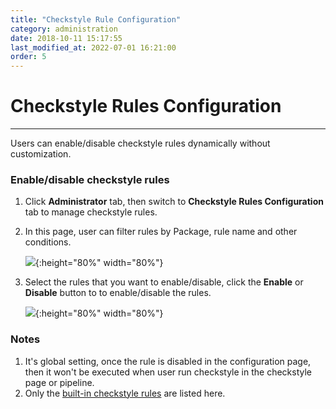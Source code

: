 ```yaml
---
title: "Checkstyle Rule Configuration"
category: administration
date: 2018-10-11 15:17:55
last_modified_at: 2022-07-01 16:21:00
order: 5
---
```


# Checkstyle Rules Configuration
***

Users can enable/disable checkstyle rules dynamically without customization.

###  Enable/disable checkstyle rules
  1. Click **Administrator** tab, then switch to  **Checkstyle Rules Configuration** tab to manage checkstyle rules.  
  
  2. In this page, user can filter rules by Package, rule name and other conditions.
  
     ![][search_rule]{:height="80%" width="80%"}

  3. Select the rules that you want to enable/disable, click the **Enable** or **Disable** button to to enable/disable the rules.

     ![][disable_rule]{:height="80%" width="80%"}

###  Notes
  1. It's global setting, once the rule is disabled in the configuration page, then it won't be executed when user run checkstyle in the checkstyle page or pipeline.
  2. Only the [built-in checkstyle rules] are listed here.


[search_rule]: ../images/administrator/checkstyle_rule_config_search_rule.png
[disable_rule]: ../images/administrator/checkstyle_rule_config_disable_rule.png
[built-in checkstyle rules]: ../checkstyle/checkstyle-rules-description.html
